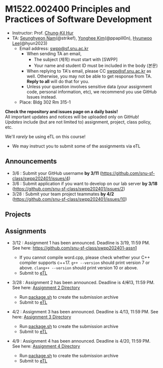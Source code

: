 # M1522.002400 Principles and Practices of Software Development

- Instructor: Prof. [Chung-Kil Hur](http://sf.snu.ac.kr/gil.hur)
- TA: [Seunghyeon Nam](https://sf.snu.ac.kr/seunghyeon.nam/)(@strikef),
[Yonghee Kim](https://sf.snu.ac.kr/yonghee.kim/)(@ppapill0n),
[Hyunwoo Lee](https://sf.snu.ac.kr/hyunwoo.lee/)(@hyun2023)
    + Email address: swpp@sf.snu.ac.kr
        * When sending TA an email,
            * The subject (제목) must start with [SWPP]
            * Your name and student ID must be included in the body (본문)
        * When replying to TA's email, please CC swpp@sf.snu.ac.kr as well.
          Otherwise, you may not be able to get response from TA.
          **Reply to all** will do that for you.
        * Unless your question involves sensitive data (your assignment code,
          personal information, etc), we recommend you use GitHub Issues
          instead.
    + Place: Bldg 302 Rm 315-1

**Check the repository and issues page on a daily basis!**  
All important updates and notices will be uploaded only on GitHub!  
*Updates* include (but are not limited to) assignment, project, class policy, etc.

We'll *rarely* be using eTL on this course!
* We may instruct you to submit some of the assignments via eTL

## Announcements 
* 3/6 : Submit your GitHub username **by 3/11** (https://github.com/snu-sf-class/swpp202401/issues/4)
* 3/6 : Submit application if you want to develop on our lab server **by 3/18**
(https://github.com/snu-sf-class/swpp202401/issues/2)
* 3/28 : Submit your team project teammates **by 4/2** (https://github.com/snu-sf-class/swpp202401/issues/10)

## Projects

## Assignments
* 3/12 : Assignment 1 has been announced. Deadline is 3/19, 11:59 PM.
See here: https://github.com/snu-sf-class/swpp202401-assn1
  * If you cannot compile word.cpp, please check whether your C++ compiler supports c++17.
    `g++ --version` should print version 7 or above. `clang++ --version` should print version 10 or above.
  * Submit to [eTL](https://myetl.snu.ac.kr/courses/258192/assignments/238592)

* 3/28 : Assignment 2 has been announced. Deadline is 4/~~6~~13, 11:59 PM.
See here: [Assignment 2 Directory](practice-materials/assignments/assn2)
  * Run [package.sh](practice-materials/assignments/assn2/package.sh) to create
  the submission archive
  * Submit to [eTL](https://myetl.snu.ac.kr/courses/258192/assignments/242744)

* 4/2 : Assignment 3 has been announced. Deadline is 4/13, 11:59 PM.
See here: [Assignment 3 Directory](practice-materials/assignments/assn3)
  * Run [package.sh](practice-materials/assignments/assn3/package.sh) to create
  the submission archive
  * Submit to [eTL](https://myetl.snu.ac.kr/courses/258192/assignments/243818)

* 4/9 : Assignment 4 has been announced. Deadline is 4/20, 11:59 PM.
See here: [Assignment 4 Directory](practice-materials/assignments/assn4)
  * Run [package.sh](practice-materials/assignments/assn4/package.sh) to create
  the submission archive
  * Submit to [eTL](https://myetl.snu.ac.kr/courses/258192/assignments/245358)
